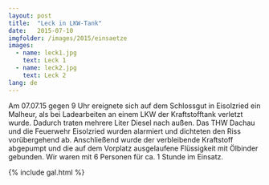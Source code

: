 ```yaml
---
layout: post
title:  "Leck in LKW-Tank"
date:   2015-07-10
imgfolder: /images/2015/einsaetze
images:
  - name: leck1.jpg
    text: Leck 1
  - name: leck2.jpg
    text: Leck 2
lang: de
---
```


Am 07.07.15 gegen 9 Uhr ereignete sich auf dem Schlossgut in Eisolzried ein Malheur, als bei Ladearbeiten an einem LKW der Kraftstofftank verletzt wurde. Dadurch traten mehrere Liter Diesel nach außen. Das THW Dachau und die Feuerwehr Eisolzried wurden alarmiert und dichteten den Riss vorübergehend ab. Anschließend wurde der verbleibende Kraftstoff abgepumpt und die auf dem Vorplatz ausgelaufene Flüssigkeit mit Ölbinder gebunden. Wir waren mit 6 Personen für ca. 1 Stunde im Einsatz.

{% include gal.html %}


